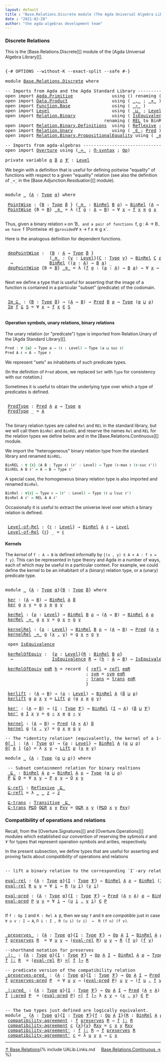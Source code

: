 ```yaml
---
layout: default
title : "Base.Relations.Discrete module (The Agda Universal Algebra Library)"
date : "2021-02-28"
author: "the agda-algebras development team"
---
```


### <a id="discrete-relations">Discrete Relations</a>

This is the [Base.Relations.Discrete][] module of the [Agda Universal Algebra Library][].

<pre class="Agda">

<a id="329" class="Symbol">{-#</a> <a id="333" class="Keyword">OPTIONS</a> <a id="341" class="Pragma">--without-K</a> <a id="353" class="Pragma">--exact-split</a> <a id="367" class="Pragma">--safe</a> <a id="374" class="Symbol">#-}</a>

<a id="379" class="Keyword">module</a> <a id="386" href="Base.Relations.Discrete.html" class="Module">Base.Relations.Discrete</a> <a id="410" class="Keyword">where</a>

<a id="417" class="Comment">-- Imports from Agda and the Agda Standard Library ----------------------------------------------</a>
<a id="515" class="Keyword">open</a> <a id="520" class="Keyword">import</a> <a id="527" href="Agda.Primitive.html" class="Module">Agda.Primitive</a>               <a id="556" class="Keyword">using</a> <a id="562" class="Symbol">()</a> <a id="565" class="Keyword">renaming</a> <a id="574" class="Symbol">(</a> <a id="576" href="Agda.Primitive.html#326" class="Primitive">Set</a> <a id="580" class="Symbol">to</a> <a id="583" class="Primitive">Type</a> <a id="588" class="Symbol">)</a>
<a id="590" class="Keyword">open</a> <a id="595" class="Keyword">import</a> <a id="602" href="Data.Product.html" class="Module">Data.Product</a>                 <a id="631" class="Keyword">using</a> <a id="637" class="Symbol">(</a> <a id="639" href="Agda.Builtin.Sigma.html#236" class="InductiveConstructor Operator">_,_</a> <a id="643" class="Symbol">;</a> <a id="645" href="Data.Product.html#1167" class="Function Operator">_×_</a> <a id="649" class="Symbol">)</a>
<a id="651" class="Keyword">open</a> <a id="656" class="Keyword">import</a> <a id="663" href="Function.Base.html" class="Module">Function.Base</a>                <a id="692" class="Keyword">using</a> <a id="698" class="Symbol">(</a> <a id="700" href="Function.Base.html#1031" class="Function Operator">_∘_</a> <a id="704" class="Symbol">)</a>
<a id="706" class="Keyword">open</a> <a id="711" class="Keyword">import</a> <a id="718" href="Level.html" class="Module">Level</a>                        <a id="747" class="Keyword">using</a> <a id="753" class="Symbol">(</a> <a id="755" href="Agda.Primitive.html#810" class="Primitive Operator">_⊔_</a> <a id="759" class="Symbol">;</a> <a id="761" href="Agda.Primitive.html#597" class="Postulate">Level</a> <a id="767" class="Symbol">;</a> <a id="769" href="Level.html#400" class="Record">Lift</a> <a id="774" class="Symbol">)</a>
<a id="776" class="Keyword">open</a> <a id="781" class="Keyword">import</a> <a id="788" href="Relation.Binary.html" class="Module">Relation.Binary</a>              <a id="817" class="Keyword">using</a> <a id="823" class="Symbol">(</a> <a id="825" href="Relation.Binary.Structures.html#1522" class="Record">IsEquivalence</a> <a id="839" class="Symbol">;</a> <a id="841" href="Relation.Binary.Core.html#1254" class="Function Operator">_⇒_</a> <a id="845" class="Symbol">;</a> <a id="847" href="Relation.Binary.Core.html#1460" class="Function Operator">_=[_]⇒_</a> <a id="855" class="Symbol">)</a>
                                      <a id="895" class="Keyword">renaming</a> <a id="904" class="Symbol">(</a> <a id="906" href="Relation.Binary.Core.html#766" class="Function">REL</a> <a id="910" class="Symbol">to</a> <a id="913" class="Function">BinREL</a> <a id="920" class="Symbol">;</a> <a id="922" href="Relation.Binary.Core.html#882" class="Function">Rel</a> <a id="926" class="Symbol">to</a> <a id="929" class="Function">BinRel</a> <a id="936" class="Symbol">)</a>
<a id="938" class="Keyword">open</a> <a id="943" class="Keyword">import</a> <a id="950" href="Relation.Binary.Definitions.html" class="Module">Relation.Binary.Definitions</a>  <a id="979" class="Keyword">using</a> <a id="985" class="Symbol">(</a> <a id="987" href="Relation.Binary.Definitions.html#1339" class="Function">Reflexive</a> <a id="997" class="Symbol">;</a> <a id="999" href="Relation.Binary.Definitions.html#1978" class="Function">Transitive</a> <a id="1010" class="Symbol">)</a>
<a id="1012" class="Keyword">open</a> <a id="1017" class="Keyword">import</a> <a id="1024" href="Relation.Unary.html" class="Module">Relation.Unary</a>               <a id="1053" class="Keyword">using</a> <a id="1059" class="Symbol">(</a> <a id="1061" href="Relation.Unary.html#1523" class="Function Operator">_∈_</a><a id="1064" class="Symbol">;</a> <a id="1066" href="Relation.Unary.html#1101" class="Function">Pred</a> <a id="1071" class="Symbol">)</a>
<a id="1073" class="Keyword">open</a> <a id="1078" class="Keyword">import</a> <a id="1085" href="Relation.Binary.PropositionalEquality.html" class="Module">Relation.Binary.PropositionalEquality</a> <a id="1123" class="Keyword">using</a> <a id="1129" class="Symbol">(</a> <a id="1131" href="Agda.Builtin.Equality.html#151" class="Datatype Operator">_≡_</a> <a id="1135" class="Symbol">)</a>

<a id="1138" class="Comment">-- Imports from agda-algebras -------------------------------------------------------------------</a>
<a id="1236" class="Keyword">open</a> <a id="1241" class="Keyword">import</a> <a id="1248" href="Overture.html" class="Module">Overture</a> <a id="1257" class="Keyword">using</a> <a id="1263" class="Symbol">(</a><a id="1264" href="Overture.Basic.html#9592" class="Function Operator">_≈_</a> <a id="1268" class="Symbol">;</a> <a id="1270" href="Overture.Basic.html#6012" class="Function">Π-syntax</a> <a id="1279" class="Symbol">;</a> <a id="1281" href="Overture.Operations.html#1353" class="Function">Op</a><a id="1283" class="Symbol">)</a>

<a id="1286" class="Keyword">private</a> <a id="1294" class="Keyword">variable</a> <a id="1303" href="Base.Relations.Discrete.html#1303" class="Generalizable">α</a> <a id="1305" href="Base.Relations.Discrete.html#1305" class="Generalizable">β</a> <a id="1307" href="Base.Relations.Discrete.html#1307" class="Generalizable">ρ</a> <a id="1309" href="Base.Relations.Discrete.html#1309" class="Generalizable">𝓥</a> <a id="1311" class="Symbol">:</a> <a id="1313" href="Agda.Primitive.html#597" class="Postulate">Level</a>
</pre>

We begin with a definition that is useful for defining poitwise "equality" of functions
with respect to a given "equality" relation (see also the definition of `_≈̇_` in the [Base.Adjunction.Residuation][] module).

<pre class="Agda">

<a id="1561" class="Keyword">module</a> <a id="1568" href="Base.Relations.Discrete.html#1568" class="Module">_</a> <a id="1570" class="Symbol">{</a><a id="1571" href="Base.Relations.Discrete.html#1571" class="Bound">A</a> <a id="1573" class="Symbol">:</a> <a id="1575" href="Base.Relations.Discrete.html#583" class="Primitive">Type</a> <a id="1580" href="Base.Relations.Discrete.html#1303" class="Generalizable">α</a><a id="1581" class="Symbol">}</a> <a id="1583" class="Keyword">where</a>

 <a id="1591" href="Base.Relations.Discrete.html#1591" class="Function">PointWise</a> <a id="1601" class="Symbol">:</a> <a id="1603" class="Symbol">{</a><a id="1604" href="Base.Relations.Discrete.html#1604" class="Bound">B</a> <a id="1606" class="Symbol">:</a> <a id="1608" href="Base.Relations.Discrete.html#583" class="Primitive">Type</a> <a id="1613" href="Base.Relations.Discrete.html#1305" class="Generalizable">β</a> <a id="1615" class="Symbol">}</a> <a id="1617" class="Symbol">(</a><a id="1618" href="Base.Relations.Discrete.html#1618" class="Bound Operator">_≋_</a> <a id="1622" class="Symbol">:</a> <a id="1624" href="Base.Relations.Discrete.html#929" class="Function">BinRel</a> <a id="1631" href="Base.Relations.Discrete.html#1604" class="Bound">B</a> <a id="1633" href="Base.Relations.Discrete.html#1307" class="Generalizable">ρ</a><a id="1634" class="Symbol">)</a> <a id="1636" class="Symbol">→</a> <a id="1638" href="Base.Relations.Discrete.html#929" class="Function">BinRel</a> <a id="1645" class="Symbol">(</a><a id="1646" href="Base.Relations.Discrete.html#1571" class="Bound">A</a> <a id="1648" class="Symbol">→</a> <a id="1650" href="Base.Relations.Discrete.html#1604" class="Bound">B</a><a id="1651" class="Symbol">)</a> <a id="1653" class="Symbol">_</a>
 <a id="1656" href="Base.Relations.Discrete.html#1591" class="Function">PointWise</a> <a id="1666" class="Symbol">{</a><a id="1667" class="Argument">B</a> <a id="1669" class="Symbol">=</a> <a id="1671" href="Base.Relations.Discrete.html#1671" class="Bound">B</a><a id="1672" class="Symbol">}</a> <a id="1674" href="Base.Relations.Discrete.html#1674" class="Bound Operator">_≋_</a> <a id="1678" class="Symbol">=</a> <a id="1680" class="Symbol">λ</a> <a id="1682" class="Symbol">(</a><a id="1683" href="Base.Relations.Discrete.html#1683" class="Bound">f</a> <a id="1685" href="Base.Relations.Discrete.html#1685" class="Bound">g</a> <a id="1687" class="Symbol">:</a> <a id="1689" href="Base.Relations.Discrete.html#1571" class="Bound">A</a> <a id="1691" class="Symbol">→</a> <a id="1693" href="Base.Relations.Discrete.html#1671" class="Bound">B</a><a id="1694" class="Symbol">)</a> <a id="1696" class="Symbol">→</a> <a id="1698" class="Symbol">∀</a> <a id="1700" href="Base.Relations.Discrete.html#1700" class="Bound">x</a> <a id="1702" class="Symbol">→</a> <a id="1704" href="Base.Relations.Discrete.html#1683" class="Bound">f</a> <a id="1706" href="Base.Relations.Discrete.html#1700" class="Bound">x</a> <a id="1708" href="Base.Relations.Discrete.html#1674" class="Bound Operator">≋</a> <a id="1710" href="Base.Relations.Discrete.html#1685" class="Bound">g</a> <a id="1712" href="Base.Relations.Discrete.html#1700" class="Bound">x</a>

</pre>

Thus, given a binary relation `≋` on ‵B`, and a pair of functions `f, g : A → B`,
we have `f (Pointwise _≋_) g` provided `∀ x → f x ≋ g x`.

Here is the analogous definition for dependent functions.

<pre class="Agda">

 <a id="1942" href="Base.Relations.Discrete.html#1942" class="Function">depPointWise</a> <a id="1955" class="Symbol">:</a>  <a id="1958" class="Symbol">{</a><a id="1959" href="Base.Relations.Discrete.html#1959" class="Bound">B</a> <a id="1961" class="Symbol">:</a> <a id="1963" href="Base.Relations.Discrete.html#1571" class="Bound">A</a> <a id="1965" class="Symbol">→</a> <a id="1967" href="Base.Relations.Discrete.html#583" class="Primitive">Type</a> <a id="1972" href="Base.Relations.Discrete.html#1305" class="Generalizable">β</a> <a id="1974" class="Symbol">}</a>
                 <a id="1993" class="Symbol">(</a><a id="1994" href="Base.Relations.Discrete.html#1994" class="Bound Operator">_≋_</a> <a id="1998" class="Symbol">:</a> <a id="2000" class="Symbol">{</a><a id="2001" href="Base.Relations.Discrete.html#2001" class="Bound">γ</a> <a id="2003" class="Symbol">:</a> <a id="2005" href="Agda.Primitive.html#597" class="Postulate">Level</a><a id="2010" class="Symbol">}{</a><a id="2012" href="Base.Relations.Discrete.html#2012" class="Bound">C</a> <a id="2014" class="Symbol">:</a> <a id="2016" href="Base.Relations.Discrete.html#583" class="Primitive">Type</a> <a id="2021" href="Base.Relations.Discrete.html#2001" class="Bound">γ</a><a id="2022" class="Symbol">}</a> <a id="2024" class="Symbol">→</a> <a id="2026" href="Base.Relations.Discrete.html#929" class="Function">BinRel</a> <a id="2033" href="Base.Relations.Discrete.html#2012" class="Bound">C</a> <a id="2035" href="Base.Relations.Discrete.html#1307" class="Generalizable">ρ</a><a id="2036" class="Symbol">)</a>
  <a id="2040" class="Symbol">→</a>              <a id="2055" href="Base.Relations.Discrete.html#929" class="Function">BinRel</a> <a id="2062" class="Symbol">((</a><a id="2064" href="Base.Relations.Discrete.html#2064" class="Bound">a</a> <a id="2066" class="Symbol">:</a> <a id="2068" href="Base.Relations.Discrete.html#1571" class="Bound">A</a><a id="2069" class="Symbol">)</a> <a id="2071" class="Symbol">→</a> <a id="2073" href="Base.Relations.Discrete.html#1959" class="Bound">B</a> <a id="2075" href="Base.Relations.Discrete.html#2064" class="Bound">a</a><a id="2076" class="Symbol">)</a> <a id="2078" class="Symbol">_</a>
 <a id="2081" href="Base.Relations.Discrete.html#1942" class="Function">depPointWise</a> <a id="2094" class="Symbol">{</a><a id="2095" class="Argument">B</a> <a id="2097" class="Symbol">=</a> <a id="2099" href="Base.Relations.Discrete.html#2099" class="Bound">B</a><a id="2100" class="Symbol">}</a> <a id="2102" href="Base.Relations.Discrete.html#2102" class="Bound Operator">_≋_</a> <a id="2106" class="Symbol">=</a> <a id="2108" class="Symbol">λ</a> <a id="2110" class="Symbol">(</a><a id="2111" href="Base.Relations.Discrete.html#2111" class="Bound">f</a> <a id="2113" href="Base.Relations.Discrete.html#2113" class="Bound">g</a> <a id="2115" class="Symbol">:</a> <a id="2117" class="Symbol">(</a><a id="2118" href="Base.Relations.Discrete.html#2118" class="Bound">a</a> <a id="2120" class="Symbol">:</a> <a id="2122" href="Base.Relations.Discrete.html#1571" class="Bound">A</a><a id="2123" class="Symbol">)</a> <a id="2125" class="Symbol">→</a> <a id="2127" href="Base.Relations.Discrete.html#2099" class="Bound">B</a> <a id="2129" href="Base.Relations.Discrete.html#2118" class="Bound">a</a><a id="2130" class="Symbol">)</a> <a id="2132" class="Symbol">→</a> <a id="2134" class="Symbol">∀</a> <a id="2136" href="Base.Relations.Discrete.html#2136" class="Bound">x</a> <a id="2138" class="Symbol">→</a> <a id="2140" href="Base.Relations.Discrete.html#2111" class="Bound">f</a> <a id="2142" href="Base.Relations.Discrete.html#2136" class="Bound">x</a> <a id="2144" href="Base.Relations.Discrete.html#2102" class="Bound Operator">≋</a> <a id="2146" href="Base.Relations.Discrete.html#2113" class="Bound">g</a> <a id="2148" href="Base.Relations.Discrete.html#2136" class="Bound">x</a>

</pre>

Next we define a type that is useful for asserting that the image of a function
is contained in a particular "subset" (predicate) of the codomain.

<pre class="Agda">

 <a id="2326" href="Base.Relations.Discrete.html#2326" class="Function Operator">Im_⊆_</a> <a id="2332" class="Symbol">:</a> <a id="2334" class="Symbol">{</a><a id="2335" href="Base.Relations.Discrete.html#2335" class="Bound">B</a> <a id="2337" class="Symbol">:</a> <a id="2339" href="Base.Relations.Discrete.html#583" class="Primitive">Type</a> <a id="2344" href="Base.Relations.Discrete.html#1305" class="Generalizable">β</a><a id="2345" class="Symbol">}</a> <a id="2347" class="Symbol">→</a> <a id="2349" class="Symbol">(</a><a id="2350" href="Base.Relations.Discrete.html#1571" class="Bound">A</a> <a id="2352" class="Symbol">→</a> <a id="2354" href="Base.Relations.Discrete.html#2335" class="Bound">B</a><a id="2355" class="Symbol">)</a> <a id="2357" class="Symbol">→</a> <a id="2359" href="Relation.Unary.html#1101" class="Function">Pred</a> <a id="2364" href="Base.Relations.Discrete.html#2335" class="Bound">B</a> <a id="2366" href="Base.Relations.Discrete.html#1307" class="Generalizable">ρ</a> <a id="2368" class="Symbol">→</a> <a id="2370" href="Base.Relations.Discrete.html#583" class="Primitive">Type</a> <a id="2375" class="Symbol">(</a><a id="2376" href="Base.Relations.Discrete.html#1580" class="Bound">α</a> <a id="2378" href="Agda.Primitive.html#810" class="Primitive Operator">⊔</a> <a id="2380" href="Base.Relations.Discrete.html#1307" class="Generalizable">ρ</a><a id="2381" class="Symbol">)</a>
 <a id="2384" href="Base.Relations.Discrete.html#2326" class="Function Operator">Im</a> <a id="2387" href="Base.Relations.Discrete.html#2387" class="Bound">f</a> <a id="2389" href="Base.Relations.Discrete.html#2326" class="Function Operator">⊆</a> <a id="2391" href="Base.Relations.Discrete.html#2391" class="Bound">S</a> <a id="2393" class="Symbol">=</a> <a id="2395" class="Symbol">∀</a> <a id="2397" href="Base.Relations.Discrete.html#2397" class="Bound">x</a> <a id="2399" class="Symbol">→</a> <a id="2401" href="Base.Relations.Discrete.html#2387" class="Bound">f</a> <a id="2403" href="Base.Relations.Discrete.html#2397" class="Bound">x</a> <a id="2405" href="Relation.Unary.html#1523" class="Function Operator">∈</a> <a id="2407" href="Base.Relations.Discrete.html#2391" class="Bound">S</a>

</pre>


#### <a id="operation-symbols-unary-relations-binary-relations">Operation symbols, unary relations, binary relations</a>

The unary relation (or "predicate") type is imported from Relation.Unary of the [Agda Standard Library][].

```agda
Pred : ∀ {a} → Type a → (ℓ : Level) → Type (a ⊔ suc ℓ)
Pred A ℓ = A → Type ℓ
```
We represent "sets" as inhabitants of such predicate types.

(In the definition of `Pred` above, we replaced `Set` with `Type` for consistency with our notation.)

Sometimes it is useful to obtain the underlying type over which a type of predicates is defined.

<pre class="Agda">

 <a id="3019" href="Base.Relations.Discrete.html#3019" class="Function">PredType</a> <a id="3028" class="Symbol">:</a> <a id="3030" href="Relation.Unary.html#1101" class="Function">Pred</a> <a id="3035" href="Base.Relations.Discrete.html#1571" class="Bound">A</a> <a id="3037" href="Base.Relations.Discrete.html#1307" class="Generalizable">ρ</a> <a id="3039" class="Symbol">→</a> <a id="3041" href="Base.Relations.Discrete.html#583" class="Primitive">Type</a> <a id="3046" href="Base.Relations.Discrete.html#1580" class="Bound">α</a>
 <a id="3049" href="Base.Relations.Discrete.html#3019" class="Function">PredType</a> <a id="3058" class="Symbol">_</a> <a id="3060" class="Symbol">=</a> <a id="3062" href="Base.Relations.Discrete.html#1571" class="Bound">A</a>

</pre>

The binary relation types are called `Rel` and `REL` in the standard library, but we
will call them `BinRel` and `BinREL` and reserve the names `Rel` and `REL` for the relation
types we define below and in the [Base.Relations.Continuous][] module.

We import the "heterogeneous" binary relation type from the standard library and renamed `BinREL`.

```agda
BinREL : ∀ {ℓ} (A B : Type ℓ) (ℓ' : Level) → Type (ℓ-max ℓ (ℓ-suc ℓ'))
BinREL A B ℓ' = A → B → Type ℓ'
```

A special case, the homogeneous binary relation type is also imported and renamed `BinRel`.

```agda
BinRel : ∀{ℓ} → Type ℓ → (ℓ' : Level) → Type (ℓ ⊔ lsuc ℓ')
BinRel A ℓ' = REL A A ℓ'
```

Occasionally it is useful to extract the universe level over which a binary relation is defined.

<pre class="Agda">

 <a id="3845" href="Base.Relations.Discrete.html#3845" class="Function">Level-of-Rel</a> <a id="3858" class="Symbol">:</a> <a id="3860" class="Symbol">{</a><a id="3861" href="Base.Relations.Discrete.html#3861" class="Bound">ℓ</a> <a id="3863" class="Symbol">:</a> <a id="3865" href="Agda.Primitive.html#597" class="Postulate">Level</a><a id="3870" class="Symbol">}</a> <a id="3872" class="Symbol">→</a> <a id="3874" href="Base.Relations.Discrete.html#929" class="Function">BinRel</a> <a id="3881" href="Base.Relations.Discrete.html#1571" class="Bound">A</a> <a id="3883" href="Base.Relations.Discrete.html#3861" class="Bound">ℓ</a> <a id="3885" class="Symbol">→</a> <a id="3887" href="Agda.Primitive.html#597" class="Postulate">Level</a>
 <a id="3894" href="Base.Relations.Discrete.html#3845" class="Function">Level-of-Rel</a> <a id="3907" class="Symbol">{</a><a id="3908" href="Base.Relations.Discrete.html#3908" class="Bound">ℓ</a><a id="3909" class="Symbol">}</a> <a id="3911" class="Symbol">_</a> <a id="3913" class="Symbol">=</a> <a id="3915" href="Base.Relations.Discrete.html#3908" class="Bound">ℓ</a>
</pre>


#### <a id="kernels">Kernels</a>

The *kernel* of `f : A → B` is defined informally by `{(x , y) ∈ A × A : f x = f y}`.
This can be represented in type theory and Agda in a number of ways, each of which
may be useful in a particular context. For example, we could define the kernel
to be an inhabitant of a (binary) relation type, or a (unary) predicate type.

<pre class="Agda">

<a id="4305" class="Keyword">module</a> <a id="4312" href="Base.Relations.Discrete.html#4312" class="Module">_</a> <a id="4314" class="Symbol">{</a><a id="4315" href="Base.Relations.Discrete.html#4315" class="Bound">A</a> <a id="4317" class="Symbol">:</a> <a id="4319" href="Base.Relations.Discrete.html#583" class="Primitive">Type</a> <a id="4324" href="Base.Relations.Discrete.html#1303" class="Generalizable">α</a><a id="4325" class="Symbol">}{</a><a id="4327" href="Base.Relations.Discrete.html#4327" class="Bound">B</a> <a id="4329" class="Symbol">:</a> <a id="4331" href="Base.Relations.Discrete.html#583" class="Primitive">Type</a> <a id="4336" href="Base.Relations.Discrete.html#1305" class="Generalizable">β</a><a id="4337" class="Symbol">}</a> <a id="4339" class="Keyword">where</a>

 <a id="4347" href="Base.Relations.Discrete.html#4347" class="Function">ker</a> <a id="4351" class="Symbol">:</a> <a id="4353" class="Symbol">(</a><a id="4354" href="Base.Relations.Discrete.html#4315" class="Bound">A</a> <a id="4356" class="Symbol">→</a> <a id="4358" href="Base.Relations.Discrete.html#4327" class="Bound">B</a><a id="4359" class="Symbol">)</a> <a id="4361" class="Symbol">→</a> <a id="4363" href="Base.Relations.Discrete.html#929" class="Function">BinRel</a> <a id="4370" href="Base.Relations.Discrete.html#4315" class="Bound">A</a> <a id="4372" href="Base.Relations.Discrete.html#4336" class="Bound">β</a>
 <a id="4375" href="Base.Relations.Discrete.html#4347" class="Function">ker</a> <a id="4379" href="Base.Relations.Discrete.html#4379" class="Bound">g</a> <a id="4381" href="Base.Relations.Discrete.html#4381" class="Bound">x</a> <a id="4383" href="Base.Relations.Discrete.html#4383" class="Bound">y</a> <a id="4385" class="Symbol">=</a> <a id="4387" href="Base.Relations.Discrete.html#4379" class="Bound">g</a> <a id="4389" href="Base.Relations.Discrete.html#4381" class="Bound">x</a> <a id="4391" href="Agda.Builtin.Equality.html#151" class="Datatype Operator">≡</a> <a id="4393" href="Base.Relations.Discrete.html#4379" class="Bound">g</a> <a id="4395" href="Base.Relations.Discrete.html#4383" class="Bound">y</a>

 <a id="4399" href="Base.Relations.Discrete.html#4399" class="Function">kerRel</a> <a id="4406" class="Symbol">:</a> <a id="4408" class="Symbol">{</a><a id="4409" href="Base.Relations.Discrete.html#4409" class="Bound">ρ</a> <a id="4411" class="Symbol">:</a> <a id="4413" href="Agda.Primitive.html#597" class="Postulate">Level</a><a id="4418" class="Symbol">}</a> <a id="4420" class="Symbol">→</a> <a id="4422" href="Base.Relations.Discrete.html#929" class="Function">BinRel</a> <a id="4429" href="Base.Relations.Discrete.html#4327" class="Bound">B</a> <a id="4431" href="Base.Relations.Discrete.html#4409" class="Bound">ρ</a> <a id="4433" class="Symbol">→</a> <a id="4435" class="Symbol">(</a><a id="4436" href="Base.Relations.Discrete.html#4315" class="Bound">A</a> <a id="4438" class="Symbol">→</a> <a id="4440" href="Base.Relations.Discrete.html#4327" class="Bound">B</a><a id="4441" class="Symbol">)</a> <a id="4443" class="Symbol">→</a> <a id="4445" href="Base.Relations.Discrete.html#929" class="Function">BinRel</a> <a id="4452" href="Base.Relations.Discrete.html#4315" class="Bound">A</a> <a id="4454" href="Base.Relations.Discrete.html#4409" class="Bound">ρ</a>
 <a id="4457" href="Base.Relations.Discrete.html#4399" class="Function">kerRel</a> <a id="4464" href="Base.Relations.Discrete.html#4464" class="Bound Operator">_≈_</a> <a id="4468" href="Base.Relations.Discrete.html#4468" class="Bound">g</a> <a id="4470" href="Base.Relations.Discrete.html#4470" class="Bound">x</a> <a id="4472" href="Base.Relations.Discrete.html#4472" class="Bound">y</a> <a id="4474" class="Symbol">=</a> <a id="4476" href="Base.Relations.Discrete.html#4468" class="Bound">g</a> <a id="4478" href="Base.Relations.Discrete.html#4470" class="Bound">x</a> <a id="4480" href="Base.Relations.Discrete.html#4464" class="Bound Operator">≈</a> <a id="4482" href="Base.Relations.Discrete.html#4468" class="Bound">g</a> <a id="4484" href="Base.Relations.Discrete.html#4472" class="Bound">y</a>

 <a id="4488" href="Base.Relations.Discrete.html#4488" class="Function">kernelRel</a> <a id="4498" class="Symbol">:</a> <a id="4500" class="Symbol">{</a><a id="4501" href="Base.Relations.Discrete.html#4501" class="Bound">ρ</a> <a id="4503" class="Symbol">:</a> <a id="4505" href="Agda.Primitive.html#597" class="Postulate">Level</a><a id="4510" class="Symbol">}</a> <a id="4512" class="Symbol">→</a> <a id="4514" href="Base.Relations.Discrete.html#929" class="Function">BinRel</a> <a id="4521" href="Base.Relations.Discrete.html#4327" class="Bound">B</a> <a id="4523" href="Base.Relations.Discrete.html#4501" class="Bound">ρ</a> <a id="4525" class="Symbol">→</a> <a id="4527" class="Symbol">(</a><a id="4528" href="Base.Relations.Discrete.html#4315" class="Bound">A</a> <a id="4530" class="Symbol">→</a> <a id="4532" href="Base.Relations.Discrete.html#4327" class="Bound">B</a><a id="4533" class="Symbol">)</a> <a id="4535" class="Symbol">→</a> <a id="4537" href="Relation.Unary.html#1101" class="Function">Pred</a> <a id="4542" class="Symbol">(</a><a id="4543" href="Base.Relations.Discrete.html#4315" class="Bound">A</a> <a id="4545" href="Data.Product.html#1167" class="Function Operator">×</a> <a id="4547" href="Base.Relations.Discrete.html#4315" class="Bound">A</a><a id="4548" class="Symbol">)</a> <a id="4550" href="Base.Relations.Discrete.html#4501" class="Bound">ρ</a>
 <a id="4553" href="Base.Relations.Discrete.html#4488" class="Function">kernelRel</a> <a id="4563" href="Base.Relations.Discrete.html#4563" class="Bound Operator">_≈_</a> <a id="4567" href="Base.Relations.Discrete.html#4567" class="Bound">g</a> <a id="4569" class="Symbol">(</a><a id="4570" href="Base.Relations.Discrete.html#4570" class="Bound">x</a> <a id="4572" href="Agda.Builtin.Sigma.html#236" class="InductiveConstructor Operator">,</a> <a id="4574" href="Base.Relations.Discrete.html#4574" class="Bound">y</a><a id="4575" class="Symbol">)</a> <a id="4577" class="Symbol">=</a> <a id="4579" href="Base.Relations.Discrete.html#4567" class="Bound">g</a> <a id="4581" href="Base.Relations.Discrete.html#4570" class="Bound">x</a> <a id="4583" href="Base.Relations.Discrete.html#4563" class="Bound Operator">≈</a> <a id="4585" href="Base.Relations.Discrete.html#4567" class="Bound">g</a> <a id="4587" href="Base.Relations.Discrete.html#4574" class="Bound">y</a>

 <a id="4591" class="Keyword">open</a> <a id="4596" href="Relation.Binary.Structures.html#1522" class="Module">IsEquivalence</a>

 <a id="4612" href="Base.Relations.Discrete.html#4612" class="Function">kerRelOfEquiv</a> <a id="4626" class="Symbol">:</a>  <a id="4629" class="Symbol">{</a><a id="4630" href="Base.Relations.Discrete.html#4630" class="Bound">ρ</a> <a id="4632" class="Symbol">:</a> <a id="4634" href="Agda.Primitive.html#597" class="Postulate">Level</a><a id="4639" class="Symbol">}{</a><a id="4641" href="Base.Relations.Discrete.html#4641" class="Bound">R</a> <a id="4643" class="Symbol">:</a> <a id="4645" href="Base.Relations.Discrete.html#929" class="Function">BinRel</a> <a id="4652" href="Base.Relations.Discrete.html#4327" class="Bound">B</a> <a id="4654" href="Base.Relations.Discrete.html#4630" class="Bound">ρ</a><a id="4655" class="Symbol">}</a>
  <a id="4659" class="Symbol">→</a>               <a id="4675" href="Relation.Binary.Structures.html#1522" class="Record">IsEquivalence</a> <a id="4689" href="Base.Relations.Discrete.html#4641" class="Bound">R</a> <a id="4691" class="Symbol">→</a> <a id="4693" class="Symbol">(</a><a id="4694" href="Base.Relations.Discrete.html#4694" class="Bound">h</a> <a id="4696" class="Symbol">:</a> <a id="4698" href="Base.Relations.Discrete.html#4315" class="Bound">A</a> <a id="4700" class="Symbol">→</a> <a id="4702" href="Base.Relations.Discrete.html#4327" class="Bound">B</a><a id="4703" class="Symbol">)</a> <a id="4705" class="Symbol">→</a> <a id="4707" href="Relation.Binary.Structures.html#1522" class="Record">IsEquivalence</a> <a id="4721" class="Symbol">(</a><a id="4722" href="Base.Relations.Discrete.html#4399" class="Function">kerRel</a> <a id="4729" href="Base.Relations.Discrete.html#4641" class="Bound">R</a> <a id="4731" href="Base.Relations.Discrete.html#4694" class="Bound">h</a><a id="4732" class="Symbol">)</a>

 <a id="4736" href="Base.Relations.Discrete.html#4612" class="Function">kerRelOfEquiv</a> <a id="4750" href="Base.Relations.Discrete.html#4750" class="Bound">eqR</a> <a id="4754" href="Base.Relations.Discrete.html#4754" class="Bound">h</a> <a id="4756" class="Symbol">=</a> <a id="4758" class="Keyword">record</a>  <a id="4766" class="Symbol">{</a> <a id="4768" href="Relation.Binary.Structures.html#1568" class="Field">refl</a> <a id="4773" class="Symbol">=</a> <a id="4775" href="Relation.Binary.Structures.html#1568" class="Field">refl</a> <a id="4780" href="Base.Relations.Discrete.html#4750" class="Bound">eqR</a>
                               <a id="4815" class="Symbol">;</a> <a id="4817" href="Relation.Binary.Structures.html#1594" class="Field">sym</a> <a id="4821" class="Symbol">=</a> <a id="4823" href="Relation.Binary.Structures.html#1594" class="Field">sym</a> <a id="4827" href="Base.Relations.Discrete.html#4750" class="Bound">eqR</a>
                               <a id="4862" class="Symbol">;</a> <a id="4864" href="Relation.Binary.Structures.html#1620" class="Field">trans</a> <a id="4870" class="Symbol">=</a> <a id="4872" href="Relation.Binary.Structures.html#1620" class="Field">trans</a> <a id="4878" href="Base.Relations.Discrete.html#4750" class="Bound">eqR</a>
                               <a id="4913" class="Symbol">}</a>

 <a id="4917" href="Base.Relations.Discrete.html#4917" class="Function">kerlift</a> <a id="4925" class="Symbol">:</a> <a id="4927" class="Symbol">(</a><a id="4928" href="Base.Relations.Discrete.html#4315" class="Bound">A</a> <a id="4930" class="Symbol">→</a> <a id="4932" href="Base.Relations.Discrete.html#4327" class="Bound">B</a><a id="4933" class="Symbol">)</a> <a id="4935" class="Symbol">→</a> <a id="4937" class="Symbol">(</a><a id="4938" href="Base.Relations.Discrete.html#4938" class="Bound">ρ</a> <a id="4940" class="Symbol">:</a> <a id="4942" href="Agda.Primitive.html#597" class="Postulate">Level</a><a id="4947" class="Symbol">)</a> <a id="4949" class="Symbol">→</a> <a id="4951" href="Base.Relations.Discrete.html#929" class="Function">BinRel</a> <a id="4958" href="Base.Relations.Discrete.html#4315" class="Bound">A</a> <a id="4960" class="Symbol">(</a><a id="4961" href="Base.Relations.Discrete.html#4336" class="Bound">β</a> <a id="4963" href="Agda.Primitive.html#810" class="Primitive Operator">⊔</a> <a id="4965" href="Base.Relations.Discrete.html#4938" class="Bound">ρ</a><a id="4966" class="Symbol">)</a>
 <a id="4969" href="Base.Relations.Discrete.html#4917" class="Function">kerlift</a> <a id="4977" href="Base.Relations.Discrete.html#4977" class="Bound">g</a> <a id="4979" href="Base.Relations.Discrete.html#4979" class="Bound">ρ</a> <a id="4981" href="Base.Relations.Discrete.html#4981" class="Bound">x</a> <a id="4983" href="Base.Relations.Discrete.html#4983" class="Bound">y</a> <a id="4985" class="Symbol">=</a> <a id="4987" href="Level.html#400" class="Record">Lift</a> <a id="4992" href="Base.Relations.Discrete.html#4979" class="Bound">ρ</a> <a id="4994" class="Symbol">(</a><a id="4995" href="Base.Relations.Discrete.html#4977" class="Bound">g</a> <a id="4997" href="Base.Relations.Discrete.html#4981" class="Bound">x</a> <a id="4999" href="Agda.Builtin.Equality.html#151" class="Datatype Operator">≡</a> <a id="5001" href="Base.Relations.Discrete.html#4977" class="Bound">g</a> <a id="5003" href="Base.Relations.Discrete.html#4983" class="Bound">y</a><a id="5004" class="Symbol">)</a>

 <a id="5008" href="Base.Relations.Discrete.html#5008" class="Function">ker&#39;</a> <a id="5013" class="Symbol">:</a> <a id="5015" class="Symbol">(</a><a id="5016" href="Base.Relations.Discrete.html#4315" class="Bound">A</a> <a id="5018" class="Symbol">→</a> <a id="5020" href="Base.Relations.Discrete.html#4327" class="Bound">B</a><a id="5021" class="Symbol">)</a> <a id="5023" class="Symbol">→</a> <a id="5025" class="Symbol">(</a><a id="5026" href="Base.Relations.Discrete.html#5026" class="Bound">I</a> <a id="5028" class="Symbol">:</a> <a id="5030" href="Base.Relations.Discrete.html#583" class="Primitive">Type</a> <a id="5035" href="Base.Relations.Discrete.html#1309" class="Generalizable">𝓥</a><a id="5036" class="Symbol">)</a> <a id="5038" class="Symbol">→</a> <a id="5040" href="Base.Relations.Discrete.html#929" class="Function">BinRel</a> <a id="5047" class="Symbol">(</a><a id="5048" href="Base.Relations.Discrete.html#5026" class="Bound">I</a> <a id="5050" class="Symbol">→</a> <a id="5052" href="Base.Relations.Discrete.html#4315" class="Bound">A</a><a id="5053" class="Symbol">)</a> <a id="5055" class="Symbol">(</a><a id="5056" href="Base.Relations.Discrete.html#4336" class="Bound">β</a> <a id="5058" href="Agda.Primitive.html#810" class="Primitive Operator">⊔</a> <a id="5060" href="Base.Relations.Discrete.html#1309" class="Generalizable">𝓥</a><a id="5061" class="Symbol">)</a>
 <a id="5064" href="Base.Relations.Discrete.html#5008" class="Function">ker&#39;</a> <a id="5069" href="Base.Relations.Discrete.html#5069" class="Bound">g</a> <a id="5071" href="Base.Relations.Discrete.html#5071" class="Bound">I</a> <a id="5073" href="Base.Relations.Discrete.html#5073" class="Bound">x</a> <a id="5075" href="Base.Relations.Discrete.html#5075" class="Bound">y</a> <a id="5077" class="Symbol">=</a> <a id="5079" href="Base.Relations.Discrete.html#5069" class="Bound">g</a> <a id="5081" href="Function.Base.html#1031" class="Function Operator">∘</a> <a id="5083" href="Base.Relations.Discrete.html#5073" class="Bound">x</a> <a id="5085" href="Agda.Builtin.Equality.html#151" class="Datatype Operator">≡</a> <a id="5087" href="Base.Relations.Discrete.html#5069" class="Bound">g</a> <a id="5089" href="Function.Base.html#1031" class="Function Operator">∘</a> <a id="5091" href="Base.Relations.Discrete.html#5075" class="Bound">y</a>

 <a id="5095" href="Base.Relations.Discrete.html#5095" class="Function">kernel</a> <a id="5102" class="Symbol">:</a> <a id="5104" class="Symbol">(</a><a id="5105" href="Base.Relations.Discrete.html#4315" class="Bound">A</a> <a id="5107" class="Symbol">→</a> <a id="5109" href="Base.Relations.Discrete.html#4327" class="Bound">B</a><a id="5110" class="Symbol">)</a> <a id="5112" class="Symbol">→</a> <a id="5114" href="Relation.Unary.html#1101" class="Function">Pred</a> <a id="5119" class="Symbol">(</a><a id="5120" href="Base.Relations.Discrete.html#4315" class="Bound">A</a> <a id="5122" href="Data.Product.html#1167" class="Function Operator">×</a> <a id="5124" href="Base.Relations.Discrete.html#4315" class="Bound">A</a><a id="5125" class="Symbol">)</a> <a id="5127" href="Base.Relations.Discrete.html#4336" class="Bound">β</a>
 <a id="5130" href="Base.Relations.Discrete.html#5095" class="Function">kernel</a> <a id="5137" href="Base.Relations.Discrete.html#5137" class="Bound">g</a> <a id="5139" class="Symbol">(</a><a id="5140" href="Base.Relations.Discrete.html#5140" class="Bound">x</a> <a id="5142" href="Agda.Builtin.Sigma.html#236" class="InductiveConstructor Operator">,</a> <a id="5144" href="Base.Relations.Discrete.html#5144" class="Bound">y</a><a id="5145" class="Symbol">)</a> <a id="5147" class="Symbol">=</a> <a id="5149" href="Base.Relations.Discrete.html#5137" class="Bound">g</a> <a id="5151" href="Base.Relations.Discrete.html#5140" class="Bound">x</a> <a id="5153" href="Agda.Builtin.Equality.html#151" class="Datatype Operator">≡</a> <a id="5155" href="Base.Relations.Discrete.html#5137" class="Bound">g</a> <a id="5157" href="Base.Relations.Discrete.html#5144" class="Bound">y</a>

<a id="5160" class="Comment">-- The *identity relation* (equivalently, the kernel of a 1-to-1 function)</a>
<a id="0[_]"></a><a id="5235" href="Base.Relations.Discrete.html#5235" class="Function Operator">0[_]</a> <a id="5240" class="Symbol">:</a> <a id="5242" class="Symbol">(</a><a id="5243" href="Base.Relations.Discrete.html#5243" class="Bound">A</a> <a id="5245" class="Symbol">:</a> <a id="5247" href="Base.Relations.Discrete.html#583" class="Primitive">Type</a> <a id="5252" href="Base.Relations.Discrete.html#1303" class="Generalizable">α</a><a id="5253" class="Symbol">)</a> <a id="5255" class="Symbol">→</a> <a id="5257" class="Symbol">{</a><a id="5258" href="Base.Relations.Discrete.html#5258" class="Bound">ρ</a> <a id="5260" class="Symbol">:</a> <a id="5262" href="Agda.Primitive.html#597" class="Postulate">Level</a><a id="5267" class="Symbol">}</a> <a id="5269" class="Symbol">→</a> <a id="5271" href="Base.Relations.Discrete.html#929" class="Function">BinRel</a> <a id="5278" href="Base.Relations.Discrete.html#5243" class="Bound">A</a> <a id="5280" class="Symbol">(</a><a id="5281" href="Base.Relations.Discrete.html#1303" class="Generalizable">α</a> <a id="5283" href="Agda.Primitive.html#810" class="Primitive Operator">⊔</a> <a id="5285" href="Base.Relations.Discrete.html#5258" class="Bound">ρ</a><a id="5286" class="Symbol">)</a>
<a id="5288" href="Base.Relations.Discrete.html#5235" class="Function Operator">0[</a> <a id="5291" href="Base.Relations.Discrete.html#5291" class="Bound">A</a> <a id="5293" href="Base.Relations.Discrete.html#5235" class="Function Operator">]</a> <a id="5295" class="Symbol">{</a><a id="5296" href="Base.Relations.Discrete.html#5296" class="Bound">ρ</a><a id="5297" class="Symbol">}</a> <a id="5299" class="Symbol">=</a> <a id="5301" class="Symbol">λ</a> <a id="5303" href="Base.Relations.Discrete.html#5303" class="Bound">x</a> <a id="5305" href="Base.Relations.Discrete.html#5305" class="Bound">y</a> <a id="5307" class="Symbol">→</a> <a id="5309" href="Level.html#400" class="Record">Lift</a> <a id="5314" href="Base.Relations.Discrete.html#5296" class="Bound">ρ</a> <a id="5316" class="Symbol">(</a><a id="5317" href="Base.Relations.Discrete.html#5303" class="Bound">x</a> <a id="5319" href="Agda.Builtin.Equality.html#151" class="Datatype Operator">≡</a> <a id="5321" href="Base.Relations.Discrete.html#5305" class="Bound">y</a><a id="5322" class="Symbol">)</a>

<a id="5325" class="Keyword">module</a> <a id="5332" href="Base.Relations.Discrete.html#5332" class="Module">_</a> <a id="5334" class="Symbol">{</a><a id="5335" href="Base.Relations.Discrete.html#5335" class="Bound">A</a> <a id="5337" class="Symbol">:</a> <a id="5339" href="Base.Relations.Discrete.html#583" class="Primitive">Type</a> <a id="5344" class="Symbol">(</a><a id="5345" href="Base.Relations.Discrete.html#1303" class="Generalizable">α</a> <a id="5347" href="Agda.Primitive.html#810" class="Primitive Operator">⊔</a> <a id="5349" href="Base.Relations.Discrete.html#1307" class="Generalizable">ρ</a><a id="5350" class="Symbol">)}</a> <a id="5353" class="Keyword">where</a>

 <a id="5361" class="Comment">-- Subset containment relation for binary realtions</a>
 <a id="5414" href="Base.Relations.Discrete.html#5414" class="Function Operator">_⊑_</a> <a id="5418" class="Symbol">:</a> <a id="5420" href="Base.Relations.Discrete.html#929" class="Function">BinRel</a> <a id="5427" href="Base.Relations.Discrete.html#5335" class="Bound">A</a> <a id="5429" href="Base.Relations.Discrete.html#5349" class="Bound">ρ</a> <a id="5431" class="Symbol">→</a> <a id="5433" href="Base.Relations.Discrete.html#929" class="Function">BinRel</a> <a id="5440" href="Base.Relations.Discrete.html#5335" class="Bound">A</a> <a id="5442" href="Base.Relations.Discrete.html#5349" class="Bound">ρ</a> <a id="5444" class="Symbol">→</a> <a id="5446" href="Base.Relations.Discrete.html#583" class="Primitive">Type</a> <a id="5451" class="Symbol">(</a><a id="5452" href="Base.Relations.Discrete.html#5345" class="Bound">α</a> <a id="5454" href="Agda.Primitive.html#810" class="Primitive Operator">⊔</a> <a id="5456" href="Base.Relations.Discrete.html#5349" class="Bound">ρ</a><a id="5457" class="Symbol">)</a>
 <a id="5460" href="Base.Relations.Discrete.html#5460" class="Bound">P</a> <a id="5462" href="Base.Relations.Discrete.html#5414" class="Function Operator">⊑</a> <a id="5464" href="Base.Relations.Discrete.html#5464" class="Bound">Q</a> <a id="5466" class="Symbol">=</a> <a id="5468" class="Symbol">∀</a> <a id="5470" href="Base.Relations.Discrete.html#5470" class="Bound">x</a> <a id="5472" href="Base.Relations.Discrete.html#5472" class="Bound">y</a> <a id="5474" class="Symbol">→</a> <a id="5476" href="Base.Relations.Discrete.html#5460" class="Bound">P</a> <a id="5478" href="Base.Relations.Discrete.html#5470" class="Bound">x</a> <a id="5480" href="Base.Relations.Discrete.html#5472" class="Bound">y</a> <a id="5482" class="Symbol">→</a> <a id="5484" href="Base.Relations.Discrete.html#5464" class="Bound">Q</a> <a id="5486" href="Base.Relations.Discrete.html#5470" class="Bound">x</a> <a id="5488" href="Base.Relations.Discrete.html#5472" class="Bound">y</a>

 <a id="5492" href="Base.Relations.Discrete.html#5492" class="Function">⊑-refl</a> <a id="5499" class="Symbol">:</a> <a id="5501" href="Relation.Binary.Definitions.html#1339" class="Function">Reflexive</a> <a id="5511" href="Base.Relations.Discrete.html#5414" class="Function Operator">_⊑_</a>
 <a id="5516" href="Base.Relations.Discrete.html#5492" class="Function">⊑-refl</a> <a id="5523" class="Symbol">=</a> <a id="5525" class="Symbol">λ</a> <a id="5527" href="Base.Relations.Discrete.html#5527" class="Bound">_</a> <a id="5529" href="Base.Relations.Discrete.html#5529" class="Bound">_</a> <a id="5531" href="Base.Relations.Discrete.html#5531" class="Bound">z</a> <a id="5533" class="Symbol">→</a> <a id="5535" href="Base.Relations.Discrete.html#5531" class="Bound">z</a>

 <a id="5539" href="Base.Relations.Discrete.html#5539" class="Function">⊑-trans</a> <a id="5547" class="Symbol">:</a> <a id="5549" href="Relation.Binary.Definitions.html#1978" class="Function">Transitive</a> <a id="5560" href="Base.Relations.Discrete.html#5414" class="Function Operator">_⊑_</a>
 <a id="5565" href="Base.Relations.Discrete.html#5539" class="Function">⊑-trans</a> <a id="5573" href="Base.Relations.Discrete.html#5573" class="Bound">P⊑Q</a> <a id="5577" href="Base.Relations.Discrete.html#5577" class="Bound">Q⊑R</a> <a id="5581" href="Base.Relations.Discrete.html#5581" class="Bound">x</a> <a id="5583" href="Base.Relations.Discrete.html#5583" class="Bound">y</a> <a id="5585" href="Base.Relations.Discrete.html#5585" class="Bound">Pxy</a> <a id="5589" class="Symbol">=</a> <a id="5591" href="Base.Relations.Discrete.html#5577" class="Bound">Q⊑R</a> <a id="5595" href="Base.Relations.Discrete.html#5581" class="Bound">x</a> <a id="5597" href="Base.Relations.Discrete.html#5583" class="Bound">y</a> <a id="5599" class="Symbol">(</a><a id="5600" href="Base.Relations.Discrete.html#5573" class="Bound">P⊑Q</a> <a id="5604" href="Base.Relations.Discrete.html#5581" class="Bound">x</a> <a id="5606" href="Base.Relations.Discrete.html#5583" class="Bound">y</a> <a id="5608" href="Base.Relations.Discrete.html#5585" class="Bound">Pxy</a><a id="5611" class="Symbol">)</a>
</pre>


### <a id="compatibility-of-operations-and-relations">Compatibility of operations and relations</a>

Recall, from the [Overture.Signatures][] and [Overture.Operations][] modules which established
our convention of reserving the sybmols `𝓞` and `𝓥` for types that
represent operation symbols and arities, respectively.

In the present subsection, we define types that are useful for asserting and proving
facts about *compatibility* of operations and relations

<pre class="Agda">

<a id="6101" class="Comment">-- lift a binary relation to the corresponding `I`-ary relation.</a>

<a id="eval-rel"></a><a id="6167" href="Base.Relations.Discrete.html#6167" class="Function">eval-rel</a> <a id="6176" class="Symbol">:</a> <a id="6178" class="Symbol">{</a><a id="6179" href="Base.Relations.Discrete.html#6179" class="Bound">A</a> <a id="6181" class="Symbol">:</a> <a id="6183" href="Base.Relations.Discrete.html#583" class="Primitive">Type</a> <a id="6188" href="Base.Relations.Discrete.html#1303" class="Generalizable">α</a><a id="6189" class="Symbol">}{</a><a id="6191" href="Base.Relations.Discrete.html#6191" class="Bound">I</a> <a id="6193" class="Symbol">:</a> <a id="6195" href="Base.Relations.Discrete.html#583" class="Primitive">Type</a> <a id="6200" href="Base.Relations.Discrete.html#1309" class="Generalizable">𝓥</a><a id="6201" class="Symbol">}</a> <a id="6203" class="Symbol">→</a> <a id="6205" href="Base.Relations.Discrete.html#929" class="Function">BinRel</a> <a id="6212" href="Base.Relations.Discrete.html#6179" class="Bound">A</a> <a id="6214" href="Base.Relations.Discrete.html#1307" class="Generalizable">ρ</a> <a id="6216" class="Symbol">→</a> <a id="6218" href="Base.Relations.Discrete.html#929" class="Function">BinRel</a> <a id="6225" class="Symbol">(</a><a id="6226" href="Base.Relations.Discrete.html#6191" class="Bound">I</a> <a id="6228" class="Symbol">→</a> <a id="6230" href="Base.Relations.Discrete.html#6179" class="Bound">A</a><a id="6231" class="Symbol">)</a> <a id="6233" class="Symbol">(</a><a id="6234" href="Base.Relations.Discrete.html#1309" class="Generalizable">𝓥</a> <a id="6236" href="Agda.Primitive.html#810" class="Primitive Operator">⊔</a> <a id="6238" href="Base.Relations.Discrete.html#1307" class="Generalizable">ρ</a><a id="6239" class="Symbol">)</a>
<a id="6241" href="Base.Relations.Discrete.html#6167" class="Function">eval-rel</a> <a id="6250" href="Base.Relations.Discrete.html#6250" class="Bound">R</a> <a id="6252" href="Base.Relations.Discrete.html#6252" class="Bound">u</a> <a id="6254" href="Base.Relations.Discrete.html#6254" class="Bound">v</a> <a id="6256" class="Symbol">=</a> <a id="6258" class="Symbol">∀</a> <a id="6260" href="Base.Relations.Discrete.html#6260" class="Bound">i</a> <a id="6262" class="Symbol">→</a> <a id="6264" href="Base.Relations.Discrete.html#6250" class="Bound">R</a> <a id="6266" class="Symbol">(</a><a id="6267" href="Base.Relations.Discrete.html#6252" class="Bound">u</a> <a id="6269" href="Base.Relations.Discrete.html#6260" class="Bound">i</a><a id="6270" class="Symbol">)</a> <a id="6272" class="Symbol">(</a><a id="6273" href="Base.Relations.Discrete.html#6254" class="Bound">v</a> <a id="6275" href="Base.Relations.Discrete.html#6260" class="Bound">i</a><a id="6276" class="Symbol">)</a>

<a id="eval-pred"></a><a id="6279" href="Base.Relations.Discrete.html#6279" class="Function">eval-pred</a> <a id="6289" class="Symbol">:</a> <a id="6291" class="Symbol">{</a><a id="6292" href="Base.Relations.Discrete.html#6292" class="Bound">A</a> <a id="6294" class="Symbol">:</a> <a id="6296" href="Base.Relations.Discrete.html#583" class="Primitive">Type</a> <a id="6301" href="Base.Relations.Discrete.html#1303" class="Generalizable">α</a><a id="6302" class="Symbol">}{</a><a id="6304" href="Base.Relations.Discrete.html#6304" class="Bound">I</a> <a id="6306" class="Symbol">:</a> <a id="6308" href="Base.Relations.Discrete.html#583" class="Primitive">Type</a> <a id="6313" href="Base.Relations.Discrete.html#1309" class="Generalizable">𝓥</a><a id="6314" class="Symbol">}</a> <a id="6316" class="Symbol">→</a> <a id="6318" href="Relation.Unary.html#1101" class="Function">Pred</a> <a id="6323" class="Symbol">(</a><a id="6324" href="Base.Relations.Discrete.html#6292" class="Bound">A</a> <a id="6326" href="Data.Product.html#1167" class="Function Operator">×</a> <a id="6328" href="Base.Relations.Discrete.html#6292" class="Bound">A</a><a id="6329" class="Symbol">)</a> <a id="6331" href="Base.Relations.Discrete.html#1307" class="Generalizable">ρ</a> <a id="6333" class="Symbol">→</a> <a id="6335" href="Base.Relations.Discrete.html#929" class="Function">BinRel</a> <a id="6342" class="Symbol">(</a><a id="6343" href="Base.Relations.Discrete.html#6304" class="Bound">I</a> <a id="6345" class="Symbol">→</a> <a id="6347" href="Base.Relations.Discrete.html#6292" class="Bound">A</a><a id="6348" class="Symbol">)</a> <a id="6350" class="Symbol">(</a><a id="6351" href="Base.Relations.Discrete.html#1309" class="Generalizable">𝓥</a> <a id="6353" href="Agda.Primitive.html#810" class="Primitive Operator">⊔</a> <a id="6355" href="Base.Relations.Discrete.html#1307" class="Generalizable">ρ</a><a id="6356" class="Symbol">)</a>
<a id="6358" href="Base.Relations.Discrete.html#6279" class="Function">eval-pred</a> <a id="6368" href="Base.Relations.Discrete.html#6368" class="Bound">P</a> <a id="6370" href="Base.Relations.Discrete.html#6370" class="Bound">u</a> <a id="6372" href="Base.Relations.Discrete.html#6372" class="Bound">v</a> <a id="6374" class="Symbol">=</a> <a id="6376" class="Symbol">∀</a> <a id="6378" href="Base.Relations.Discrete.html#6378" class="Bound">i</a> <a id="6380" class="Symbol">→</a> <a id="6382" class="Symbol">(</a><a id="6383" href="Base.Relations.Discrete.html#6370" class="Bound">u</a> <a id="6385" href="Base.Relations.Discrete.html#6378" class="Bound">i</a> <a id="6387" href="Agda.Builtin.Sigma.html#236" class="InductiveConstructor Operator">,</a> <a id="6389" href="Base.Relations.Discrete.html#6372" class="Bound">v</a> <a id="6391" href="Base.Relations.Discrete.html#6378" class="Bound">i</a><a id="6392" class="Symbol">)</a> <a id="6394" href="Relation.Unary.html#1523" class="Function Operator">∈</a> <a id="6396" href="Base.Relations.Discrete.html#6368" class="Bound">P</a>

</pre>

If `f : Op I` and `R : Rel A β`, then we say `f` and `R` are *compatible* just in case `∀ u v : I → A`, `Π i ꞉ I , R (u i) (v i)  →  R (f u) (f v)`.

<pre class="Agda">

<a id="_preserves_"></a><a id="6575" href="Base.Relations.Discrete.html#6575" class="Function Operator">_preserves_</a> <a id="6587" class="Symbol">:</a> <a id="6589" class="Symbol">{</a><a id="6590" href="Base.Relations.Discrete.html#6590" class="Bound">A</a> <a id="6592" class="Symbol">:</a> <a id="6594" href="Base.Relations.Discrete.html#583" class="Primitive">Type</a> <a id="6599" href="Base.Relations.Discrete.html#1303" class="Generalizable">α</a><a id="6600" class="Symbol">}{</a><a id="6602" href="Base.Relations.Discrete.html#6602" class="Bound">I</a> <a id="6604" class="Symbol">:</a> <a id="6606" href="Base.Relations.Discrete.html#583" class="Primitive">Type</a> <a id="6611" href="Base.Relations.Discrete.html#1309" class="Generalizable">𝓥</a><a id="6612" class="Symbol">}</a> <a id="6614" class="Symbol">→</a> <a id="6616" href="Overture.Operations.html#1353" class="Function">Op</a> <a id="6619" href="Base.Relations.Discrete.html#6590" class="Bound">A</a> <a id="6621" href="Base.Relations.Discrete.html#6602" class="Bound">I</a> <a id="6623" class="Symbol">→</a> <a id="6625" href="Base.Relations.Discrete.html#929" class="Function">BinRel</a> <a id="6632" href="Base.Relations.Discrete.html#6590" class="Bound">A</a> <a id="6634" href="Base.Relations.Discrete.html#1307" class="Generalizable">ρ</a> <a id="6636" class="Symbol">→</a> <a id="6638" href="Base.Relations.Discrete.html#583" class="Primitive">Type</a> <a id="6643" class="Symbol">(</a><a id="6644" href="Base.Relations.Discrete.html#1303" class="Generalizable">α</a> <a id="6646" href="Agda.Primitive.html#810" class="Primitive Operator">⊔</a> <a id="6648" href="Base.Relations.Discrete.html#1309" class="Generalizable">𝓥</a> <a id="6650" href="Agda.Primitive.html#810" class="Primitive Operator">⊔</a> <a id="6652" href="Base.Relations.Discrete.html#1307" class="Generalizable">ρ</a><a id="6653" class="Symbol">)</a>
<a id="6655" href="Base.Relations.Discrete.html#6655" class="Bound">f</a> <a id="6657" href="Base.Relations.Discrete.html#6575" class="Function Operator">preserves</a> <a id="6667" href="Base.Relations.Discrete.html#6667" class="Bound">R</a>  <a id="6670" class="Symbol">=</a> <a id="6672" class="Symbol">∀</a> <a id="6674" href="Base.Relations.Discrete.html#6674" class="Bound">u</a> <a id="6676" href="Base.Relations.Discrete.html#6676" class="Bound">v</a> <a id="6678" class="Symbol">→</a> <a id="6680" class="Symbol">(</a><a id="6681" href="Base.Relations.Discrete.html#6167" class="Function">eval-rel</a> <a id="6690" href="Base.Relations.Discrete.html#6667" class="Bound">R</a><a id="6691" class="Symbol">)</a> <a id="6693" href="Base.Relations.Discrete.html#6674" class="Bound">u</a> <a id="6695" href="Base.Relations.Discrete.html#6676" class="Bound">v</a> <a id="6697" class="Symbol">→</a> <a id="6699" href="Base.Relations.Discrete.html#6667" class="Bound">R</a> <a id="6701" class="Symbol">(</a><a id="6702" href="Base.Relations.Discrete.html#6655" class="Bound">f</a> <a id="6704" href="Base.Relations.Discrete.html#6674" class="Bound">u</a><a id="6705" class="Symbol">)</a> <a id="6707" class="Symbol">(</a><a id="6708" href="Base.Relations.Discrete.html#6655" class="Bound">f</a> <a id="6710" href="Base.Relations.Discrete.html#6676" class="Bound">v</a><a id="6711" class="Symbol">)</a>

<a id="6714" class="Comment">--shorthand notation for preserves</a>
<a id="_|:_"></a><a id="6749" href="Base.Relations.Discrete.html#6749" class="Function Operator">_|:_</a> <a id="6754" class="Symbol">:</a> <a id="6756" class="Symbol">{</a><a id="6757" href="Base.Relations.Discrete.html#6757" class="Bound">A</a> <a id="6759" class="Symbol">:</a> <a id="6761" href="Base.Relations.Discrete.html#583" class="Primitive">Type</a> <a id="6766" href="Base.Relations.Discrete.html#1303" class="Generalizable">α</a><a id="6767" class="Symbol">}{</a><a id="6769" href="Base.Relations.Discrete.html#6769" class="Bound">I</a> <a id="6771" class="Symbol">:</a> <a id="6773" href="Base.Relations.Discrete.html#583" class="Primitive">Type</a> <a id="6778" href="Base.Relations.Discrete.html#1309" class="Generalizable">𝓥</a><a id="6779" class="Symbol">}</a> <a id="6781" class="Symbol">→</a> <a id="6783" href="Overture.Operations.html#1353" class="Function">Op</a> <a id="6786" href="Base.Relations.Discrete.html#6757" class="Bound">A</a> <a id="6788" href="Base.Relations.Discrete.html#6769" class="Bound">I</a> <a id="6790" class="Symbol">→</a> <a id="6792" href="Base.Relations.Discrete.html#929" class="Function">BinRel</a> <a id="6799" href="Base.Relations.Discrete.html#6757" class="Bound">A</a> <a id="6801" href="Base.Relations.Discrete.html#1307" class="Generalizable">ρ</a> <a id="6803" class="Symbol">→</a> <a id="6805" href="Base.Relations.Discrete.html#583" class="Primitive">Type</a> <a id="6810" class="Symbol">(</a><a id="6811" href="Base.Relations.Discrete.html#1303" class="Generalizable">α</a> <a id="6813" href="Agda.Primitive.html#810" class="Primitive Operator">⊔</a> <a id="6815" href="Base.Relations.Discrete.html#1309" class="Generalizable">𝓥</a> <a id="6817" href="Agda.Primitive.html#810" class="Primitive Operator">⊔</a> <a id="6819" href="Base.Relations.Discrete.html#1307" class="Generalizable">ρ</a><a id="6820" class="Symbol">)</a>
<a id="6822" href="Base.Relations.Discrete.html#6822" class="Bound">f</a> <a id="6824" href="Base.Relations.Discrete.html#6749" class="Function Operator">|:</a> <a id="6827" href="Base.Relations.Discrete.html#6827" class="Bound">R</a>  <a id="6830" class="Symbol">=</a> <a id="6832" class="Symbol">(</a><a id="6833" href="Base.Relations.Discrete.html#6167" class="Function">eval-rel</a> <a id="6842" href="Base.Relations.Discrete.html#6827" class="Bound">R</a><a id="6843" class="Symbol">)</a> <a id="6845" href="Relation.Binary.Core.html#1460" class="Function Operator">=[</a> <a id="6848" href="Base.Relations.Discrete.html#6822" class="Bound">f</a> <a id="6850" href="Relation.Binary.Core.html#1460" class="Function Operator">]⇒</a> <a id="6853" href="Base.Relations.Discrete.html#6827" class="Bound">R</a>

<a id="6856" class="Comment">-- predicate version of the compatibility relation</a>
<a id="_preserves-pred_"></a><a id="6907" href="Base.Relations.Discrete.html#6907" class="Function Operator">_preserves-pred_</a> <a id="6924" class="Symbol">:</a> <a id="6926" class="Symbol">{</a><a id="6927" href="Base.Relations.Discrete.html#6927" class="Bound">A</a> <a id="6929" class="Symbol">:</a> <a id="6931" href="Base.Relations.Discrete.html#583" class="Primitive">Type</a> <a id="6936" href="Base.Relations.Discrete.html#1303" class="Generalizable">α</a><a id="6937" class="Symbol">}{</a><a id="6939" href="Base.Relations.Discrete.html#6939" class="Bound">I</a> <a id="6941" class="Symbol">:</a> <a id="6943" href="Base.Relations.Discrete.html#583" class="Primitive">Type</a> <a id="6948" href="Base.Relations.Discrete.html#1309" class="Generalizable">𝓥</a><a id="6949" class="Symbol">}</a> <a id="6951" class="Symbol">→</a> <a id="6953" href="Overture.Operations.html#1353" class="Function">Op</a> <a id="6956" href="Base.Relations.Discrete.html#6927" class="Bound">A</a> <a id="6958" href="Base.Relations.Discrete.html#6939" class="Bound">I</a> <a id="6960" class="Symbol">→</a> <a id="6962" href="Relation.Unary.html#1101" class="Function">Pred</a> <a id="6967" class="Symbol">(</a> <a id="6969" href="Base.Relations.Discrete.html#6927" class="Bound">A</a> <a id="6971" href="Data.Product.html#1167" class="Function Operator">×</a> <a id="6973" href="Base.Relations.Discrete.html#6927" class="Bound">A</a> <a id="6975" class="Symbol">)</a> <a id="6977" href="Base.Relations.Discrete.html#1307" class="Generalizable">ρ</a> <a id="6979" class="Symbol">→</a> <a id="6981" href="Base.Relations.Discrete.html#583" class="Primitive">Type</a> <a id="6986" class="Symbol">(</a><a id="6987" href="Base.Relations.Discrete.html#1303" class="Generalizable">α</a> <a id="6989" href="Agda.Primitive.html#810" class="Primitive Operator">⊔</a> <a id="6991" href="Base.Relations.Discrete.html#1309" class="Generalizable">𝓥</a> <a id="6993" href="Agda.Primitive.html#810" class="Primitive Operator">⊔</a> <a id="6995" href="Base.Relations.Discrete.html#1307" class="Generalizable">ρ</a><a id="6996" class="Symbol">)</a>
<a id="6998" href="Base.Relations.Discrete.html#6998" class="Bound">f</a> <a id="7000" href="Base.Relations.Discrete.html#6907" class="Function Operator">preserves-pred</a> <a id="7015" href="Base.Relations.Discrete.html#7015" class="Bound">P</a>  <a id="7018" class="Symbol">=</a> <a id="7020" class="Symbol">∀</a> <a id="7022" href="Base.Relations.Discrete.html#7022" class="Bound">u</a> <a id="7024" href="Base.Relations.Discrete.html#7024" class="Bound">v</a> <a id="7026" class="Symbol">→</a> <a id="7028" class="Symbol">(</a><a id="7029" href="Base.Relations.Discrete.html#6279" class="Function">eval-pred</a> <a id="7039" href="Base.Relations.Discrete.html#7015" class="Bound">P</a><a id="7040" class="Symbol">)</a> <a id="7042" href="Base.Relations.Discrete.html#7022" class="Bound">u</a> <a id="7044" href="Base.Relations.Discrete.html#7024" class="Bound">v</a> <a id="7046" class="Symbol">→</a> <a id="7048" class="Symbol">(</a><a id="7049" href="Base.Relations.Discrete.html#6998" class="Bound">f</a> <a id="7051" href="Base.Relations.Discrete.html#7022" class="Bound">u</a> <a id="7053" href="Agda.Builtin.Sigma.html#236" class="InductiveConstructor Operator">,</a> <a id="7055" href="Base.Relations.Discrete.html#6998" class="Bound">f</a> <a id="7057" href="Base.Relations.Discrete.html#7024" class="Bound">v</a><a id="7058" class="Symbol">)</a> <a id="7060" href="Relation.Unary.html#1523" class="Function Operator">∈</a> <a id="7062" href="Base.Relations.Discrete.html#7015" class="Bound">P</a>

<a id="_|:pred_"></a><a id="7065" href="Base.Relations.Discrete.html#7065" class="Function Operator">_|:pred_</a> <a id="7074" class="Symbol">:</a> <a id="7076" class="Symbol">{</a><a id="7077" href="Base.Relations.Discrete.html#7077" class="Bound">A</a> <a id="7079" class="Symbol">:</a> <a id="7081" href="Base.Relations.Discrete.html#583" class="Primitive">Type</a> <a id="7086" href="Base.Relations.Discrete.html#1303" class="Generalizable">α</a><a id="7087" class="Symbol">}{</a><a id="7089" href="Base.Relations.Discrete.html#7089" class="Bound">I</a> <a id="7091" class="Symbol">:</a> <a id="7093" href="Base.Relations.Discrete.html#583" class="Primitive">Type</a> <a id="7098" href="Base.Relations.Discrete.html#1309" class="Generalizable">𝓥</a><a id="7099" class="Symbol">}</a> <a id="7101" class="Symbol">→</a> <a id="7103" href="Overture.Operations.html#1353" class="Function">Op</a> <a id="7106" href="Base.Relations.Discrete.html#7077" class="Bound">A</a> <a id="7108" href="Base.Relations.Discrete.html#7089" class="Bound">I</a> <a id="7110" class="Symbol">→</a> <a id="7112" href="Relation.Unary.html#1101" class="Function">Pred</a> <a id="7117" class="Symbol">(</a><a id="7118" href="Base.Relations.Discrete.html#7077" class="Bound">A</a> <a id="7120" href="Data.Product.html#1167" class="Function Operator">×</a> <a id="7122" href="Base.Relations.Discrete.html#7077" class="Bound">A</a><a id="7123" class="Symbol">)</a> <a id="7125" href="Base.Relations.Discrete.html#1307" class="Generalizable">ρ</a> <a id="7127" class="Symbol">→</a> <a id="7129" href="Base.Relations.Discrete.html#583" class="Primitive">Type</a> <a id="7134" class="Symbol">(</a><a id="7135" href="Base.Relations.Discrete.html#1303" class="Generalizable">α</a> <a id="7137" href="Agda.Primitive.html#810" class="Primitive Operator">⊔</a> <a id="7139" href="Base.Relations.Discrete.html#1309" class="Generalizable">𝓥</a> <a id="7141" href="Agda.Primitive.html#810" class="Primitive Operator">⊔</a> <a id="7143" href="Base.Relations.Discrete.html#1307" class="Generalizable">ρ</a><a id="7144" class="Symbol">)</a>
<a id="7146" href="Base.Relations.Discrete.html#7146" class="Bound">f</a> <a id="7148" href="Base.Relations.Discrete.html#7065" class="Function Operator">|:pred</a> <a id="7155" href="Base.Relations.Discrete.html#7155" class="Bound">P</a>  <a id="7158" class="Symbol">=</a> <a id="7160" class="Symbol">(</a><a id="7161" href="Base.Relations.Discrete.html#6279" class="Function">eval-pred</a> <a id="7171" href="Base.Relations.Discrete.html#7155" class="Bound">P</a><a id="7172" class="Symbol">)</a> <a id="7174" href="Relation.Binary.Core.html#1460" class="Function Operator">=[</a> <a id="7177" href="Base.Relations.Discrete.html#7146" class="Bound">f</a> <a id="7179" href="Relation.Binary.Core.html#1460" class="Function Operator">]⇒</a> <a id="7182" class="Symbol">λ</a> <a id="7184" href="Base.Relations.Discrete.html#7184" class="Bound">x</a> <a id="7186" href="Base.Relations.Discrete.html#7186" class="Bound">y</a> <a id="7188" class="Symbol">→</a> <a id="7190" class="Symbol">(</a><a id="7191" href="Base.Relations.Discrete.html#7184" class="Bound">x</a> <a id="7193" href="Agda.Builtin.Sigma.html#236" class="InductiveConstructor Operator">,</a> <a id="7195" href="Base.Relations.Discrete.html#7186" class="Bound">y</a><a id="7196" class="Symbol">)</a> <a id="7198" href="Relation.Unary.html#1523" class="Function Operator">∈</a> <a id="7200" href="Base.Relations.Discrete.html#7155" class="Bound">P</a>


<a id="7204" class="Comment">-- The two types just defined are logically equivalent.</a>
<a id="7260" class="Keyword">module</a> <a id="7267" href="Base.Relations.Discrete.html#7267" class="Module">_</a> <a id="7269" class="Symbol">{</a><a id="7270" href="Base.Relations.Discrete.html#7270" class="Bound">A</a> <a id="7272" class="Symbol">:</a> <a id="7274" href="Base.Relations.Discrete.html#583" class="Primitive">Type</a> <a id="7279" href="Base.Relations.Discrete.html#1303" class="Generalizable">α</a><a id="7280" class="Symbol">}{</a><a id="7282" href="Base.Relations.Discrete.html#7282" class="Bound">I</a> <a id="7284" class="Symbol">:</a> <a id="7286" href="Base.Relations.Discrete.html#583" class="Primitive">Type</a> <a id="7291" href="Base.Relations.Discrete.html#1309" class="Generalizable">𝓥</a><a id="7292" class="Symbol">}{</a><a id="7294" href="Base.Relations.Discrete.html#7294" class="Bound">f</a> <a id="7296" class="Symbol">:</a> <a id="7298" href="Overture.Operations.html#1353" class="Function">Op</a> <a id="7301" href="Base.Relations.Discrete.html#7270" class="Bound">A</a> <a id="7303" href="Base.Relations.Discrete.html#7282" class="Bound">I</a><a id="7304" class="Symbol">}{</a><a id="7306" href="Base.Relations.Discrete.html#7306" class="Bound">R</a> <a id="7308" class="Symbol">:</a> <a id="7310" href="Base.Relations.Discrete.html#929" class="Function">BinRel</a> <a id="7317" href="Base.Relations.Discrete.html#7270" class="Bound">A</a> <a id="7319" href="Base.Relations.Discrete.html#1307" class="Generalizable">ρ</a><a id="7320" class="Symbol">}</a> <a id="7322" class="Keyword">where</a>
 <a id="7329" href="Base.Relations.Discrete.html#7329" class="Function">compatibility-agreement</a> <a id="7353" class="Symbol">:</a> <a id="7355" href="Base.Relations.Discrete.html#7294" class="Bound">f</a> <a id="7357" href="Base.Relations.Discrete.html#6575" class="Function Operator">preserves</a> <a id="7367" href="Base.Relations.Discrete.html#7306" class="Bound">R</a> <a id="7369" class="Symbol">→</a> <a id="7371" href="Base.Relations.Discrete.html#7294" class="Bound">f</a> <a id="7373" href="Base.Relations.Discrete.html#6749" class="Function Operator">|:</a> <a id="7376" href="Base.Relations.Discrete.html#7306" class="Bound">R</a>
 <a id="7379" href="Base.Relations.Discrete.html#7329" class="Function">compatibility-agreement</a> <a id="7403" href="Base.Relations.Discrete.html#7403" class="Bound">c</a> <a id="7405" class="Symbol">{</a><a id="7406" href="Base.Relations.Discrete.html#7406" class="Bound">x</a><a id="7407" class="Symbol">}{</a><a id="7409" href="Base.Relations.Discrete.html#7409" class="Bound">y</a><a id="7410" class="Symbol">}</a> <a id="7412" href="Base.Relations.Discrete.html#7412" class="Bound">Rxy</a> <a id="7416" class="Symbol">=</a> <a id="7418" href="Base.Relations.Discrete.html#7403" class="Bound">c</a> <a id="7420" href="Base.Relations.Discrete.html#7406" class="Bound">x</a> <a id="7422" href="Base.Relations.Discrete.html#7409" class="Bound">y</a> <a id="7424" href="Base.Relations.Discrete.html#7412" class="Bound">Rxy</a>
 <a id="7429" href="Base.Relations.Discrete.html#7429" class="Function">compatibility-agreement&#39;</a> <a id="7454" class="Symbol">:</a> <a id="7456" href="Base.Relations.Discrete.html#7294" class="Bound">f</a> <a id="7458" href="Base.Relations.Discrete.html#6749" class="Function Operator">|:</a> <a id="7461" href="Base.Relations.Discrete.html#7306" class="Bound">R</a> <a id="7463" class="Symbol">→</a> <a id="7465" href="Base.Relations.Discrete.html#7294" class="Bound">f</a> <a id="7467" href="Base.Relations.Discrete.html#6575" class="Function Operator">preserves</a> <a id="7477" href="Base.Relations.Discrete.html#7306" class="Bound">R</a>
 <a id="7480" href="Base.Relations.Discrete.html#7429" class="Function">compatibility-agreement&#39;</a> <a id="7505" href="Base.Relations.Discrete.html#7505" class="Bound">c</a> <a id="7507" class="Symbol">=</a> <a id="7509" class="Symbol">λ</a> <a id="7511" href="Base.Relations.Discrete.html#7511" class="Bound">u</a> <a id="7513" href="Base.Relations.Discrete.html#7513" class="Bound">v</a> <a id="7515" href="Base.Relations.Discrete.html#7515" class="Bound">x</a> <a id="7517" class="Symbol">→</a> <a id="7519" href="Base.Relations.Discrete.html#7505" class="Bound">c</a> <a id="7521" href="Base.Relations.Discrete.html#7515" class="Bound">x</a>
</pre>

--------------------------------------

<span style="float:left;">[↑ Base.Relations](Base.Relations.html)</span>
<span style="float:right;">[Base.Relations.Continuous →](Base.Relations.Continuous.html)</span>

{% include UALib.Links.md %}
